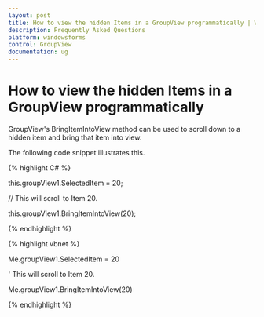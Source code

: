 ```yaml
---
layout: post
title: How to view the hidden Items in a GroupView programmatically | Windows Forms | Syncfusion
description: Frequently Asked Questions
platform: windowsforms
control: GroupView
documentation: ug
---
```

# How to view the hidden Items in a GroupView programmatically

GroupView's BringItemIntoView method can be used to scroll down to a hidden item and bring that item into view.

The following code snippet illustrates this.

{% highlight C# %}  

this.groupView1.SelectedItem = 20; 

// This will scroll to Item 20. 

this.groupView1.BringItemIntoView(20);

{% endhighlight %}



{% highlight vbnet %} 

Me.groupView1.SelectedItem = 20

' This will scroll to Item 20. 

Me.groupView1.BringItemIntoView(20)

{% endhighlight %}